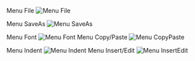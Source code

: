 Menu File ![Menu File](https://user-images.githubusercontent.com/45212175/162845097-40b4aaa9-3e71-482d-be3f-8018c5b16e14.png)

Menu SaveAs ![Menu SaveAs ](https://user-images.githubusercontent.com/45212175/162845709-028c3a7a-6156-442d-8367-a5cfa081de13.png)

Menu Font ![Menu Font](https://user-images.githubusercontent.com/45212175/162845295-dcbd1c70-2f3f-49b4-a888-dd3c89b37d8e.png) Menu Copy/Paste ![Menu CopyPaste](https://user-images.githubusercontent.com/45212175/163035912-5fdc6e13-c55f-4d45-8647-b11d6e0974d2.png)

Menu Indent ![Menu Indent](https://user-images.githubusercontent.com/45212175/163052503-aad34bce-a058-4ab0-b7b0-de5dee1784cd.png)
Menu Insert/Edit ![Menu InsertEdit](https://user-images.githubusercontent.com/45212175/163052505-3bf1d452-695f-4807-b94e-255994827005.png)
